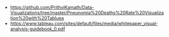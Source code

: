 * https://github.com/PrithviKamath/Data-Visualizations/tree/master/Pneunomia%20Deaths%20Rate%20Visualization%20with%20Tabluea
* https://www.tableau.com/sites/default/files/media/whitepaper_visual-analysis-guidebook_0.pdf
